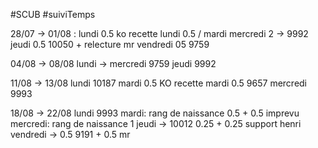 #SCUB 
#suiviTemps

28/07 -> 01/08 :
lundi 0.5 ko recette
lundi 0.5 / mardi mercredi 2 -> 9992
jeudi 0.5 10050 + relecture mr
vendredi 05 9759

04/08 -> 08/08
lundi -> mercredi 9759
jeudi 9992

11/08 -> 13/08
lundi 10187
mardi 0.5 KO recette
mardi 0.5 9657
mercredi 9993

18/08 -> 22/08
lundi 9993
mardi: rang de naissance 0.5 + 0.5 imprevu
mercredi: rang de naissance 1
jeudi -> 10012 0.25 + 0.25 support henri
vendredi -> 0.5 9191 + 0.5 mr
